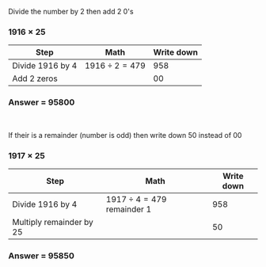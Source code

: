 Divide the number by 2 then add 2 0's

### $1916 \times 25$

| Step             | Math                | Write down |
| ---------------- | ------------------- | ---------- |
| Divide 1916 by 4 | $1916 \div 2 = 479$ | 958        |
| Add 2 zeros      |                     | 00         |

### Answer = 95800


&nbsp;

If their is a remainder (number is odd) then write down 50 instead of 00

### $1917 \times 25$

| Step                     | Math                            | Write down |
| ------------------------ | ------------------------------- | ---------- |
| Divide 1916 by 4         | $1917 \div 4 = 479$ remainder 1 | 958        |
| Multiply remainder by 25 |                                 | 50         |

### Answer = 95850